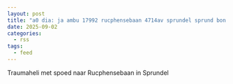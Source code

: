 ```yaml
---
layout: post
title: "a0 dia: ja ambu 17992 rucphensebaan 4714av sprundel sprund bon 129501"
date: 2025-09-02
categories: 
  - rss
tags: 
  - feed
---
```


Traumaheli met spoed naar Rucphensebaan in Sprundel
